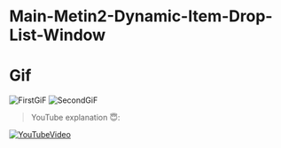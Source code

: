 # Main-Metin2-Dynamic-Item-Drop-List-Window

# Gif
![FirstGiF](http://nirray.bplaced.net/Download/Github/m2/1.gif)
![SecondGiF](http://nirray.bplaced.net/Download/Github/m2/2.gif)
>YouTube explanation :innocent::

[![YouTubeVideo](https://img.youtube.com/vi/M5Se5fqgxkE/0.jpg)](https://www.youtube.com/watch?v=M5Se5fqgxkE)
